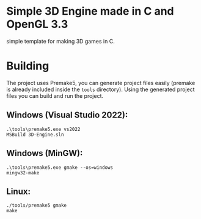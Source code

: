# Simple 3D Engine made in C and OpenGL 3.3
simple template for making 3D games in C.

# Building
The project uses Premake5, you can generate project files easily (premake is already included
inside the `tools` directory). Using the generated project files you can build and run the project.

## Windows (Visual Studio 2022):
```
.\tools\premake5.exe vs2022
MSBuild 3D-Engine.sln
```

## Windows (MinGW):
```
.\tools\premake5.exe gmake --os=windows
mingw32-make
```

## Linux:
```
./tools/premake5 gmake
make
```